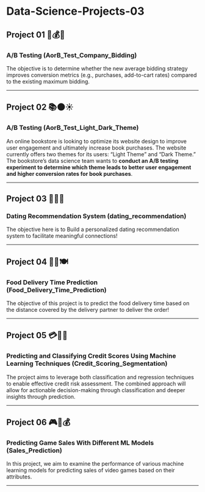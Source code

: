 # Data-Science-Projects-03
## Project 01 🔖💰💱
### A/B Testing (AorB_Test_Company_Bidding)
The objective is to determine whether the new average bidding strategy improves conversion metrics (e.g., purchases, add-to-cart rates) compared to the existing maximum bidding.

---
## Project 02 📚🌑☀️
### A/B Testing (AorB_Test_Light_Dark_Theme)  
An online bookstore is looking to optimize its website design to improve user engagement and ultimately increase book purchases. The website currently offers two themes for its users: “Light Theme” and “Dark Theme.”   
The bookstore’s data science team wants to **conduct an A/B testing experiment to determine which theme leads to better user engagement and higher conversion rates for book purchases**.  

---
## Project 03 💝💞💘
### Dating Recommendation System (dating_recommendation)
The objective here is to Build a personalized dating recommendation system to facilitate meaningful connections!

---
## Project 04 🍔🍝🍽️
### Food Delivery Time Prediction (Food_Delivery_Time_Prediction)
The objective of this project is to predict the food delivery time based on the distance covered by the delivery partner to deliver the order!  

---
## Project 05 💳💸🏦
### Predicting and Classifying Credit Scores Using Machine Learning Techniques (Credit_Scoring_Segmentation)
The project aims to leverage both classification and regression techniques to enable effective credit risk assessment. The combined approach will allow for actionable decision-making through classification and deeper insights through prediction.

---
## Project 06 🎮🎲💰
### Predicting Game Sales With Different ML Models (Sales_Prediction)
In this project, we aim to examine the performance of various machine learning models for predicting sales of video games based on their attributes.

---
